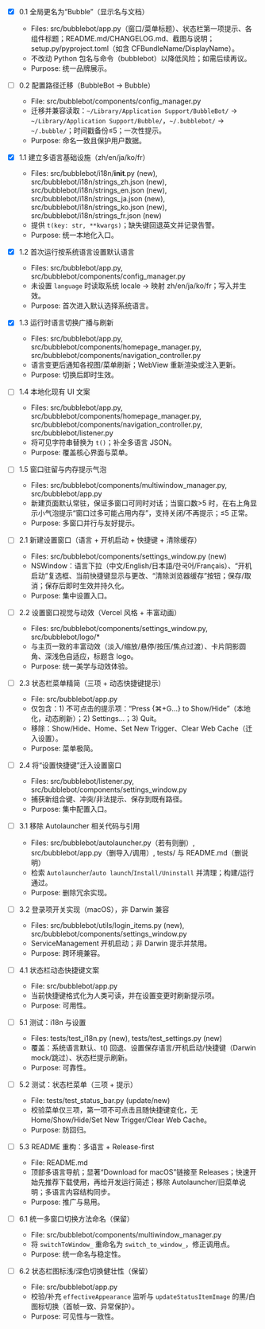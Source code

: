 - [x] 0.1 全局更名为“Bubble”（显示名与文档）
  - Files: src/bubblebot/app.py（窗口/菜单标题）、状态栏第一项提示、各组件标题；README.md/CHANGELOG.md、截图与说明；setup.py/pyproject.toml（如含 CFBundleName/DisplayName）。
  - 不改动 Python 包名与命令（bubblebot）以降低风险；如需后续再议。
  - Purpose: 统一品牌展示。

- [ ] 0.2 配置路径迁移（BubbleBot → Bubble）
  - File: src/bubblebot/components/config_manager.py
  - 迁移并兼容读取：`~/Library/Application Support/BubbleBot/` → `~/Library/Application Support/Bubble/`，`~/.bubblebot/` → `~/.bubble/`；时间戳备份≤5；一次性提示。
  - Purpose: 命名一致且保护用户数据。

- [x] 1.1 建立多语言基础设施（zh/en/ja/ko/fr）
  - Files: src/bubblebot/i18n/__init__.py (new), src/bubblebot/i18n/strings_zh.json (new), src/bubblebot/i18n/strings_en.json (new), src/bubblebot/i18n/strings_ja.json (new), src/bubblebot/i18n/strings_ko.json (new), src/bubblebot/i18n/strings_fr.json (new)
  - 提供 `t(key: str, **kwargs)`；缺失键回退英文并记录告警。
  - Purpose: 统一本地化入口。

- [x] 1.2 首次运行按系统语言设置默认语言
  - Files: src/bubblebot/app.py, src/bubblebot/components/config_manager.py
  - 未设置 `language` 时读取系统 locale → 映射 zh/en/ja/ko/fr；写入并生效。
  - Purpose: 首次进入默认选择系统语言。

- [x] 1.3 运行时语言切换广播与刷新
  - Files: src/bubblebot/app.py, src/bubblebot/components/homepage_manager.py, src/bubblebot/components/navigation_controller.py
  - 语言变更后通知各视图/菜单刷新；WebView 重新渲染或注入更新。
  - Purpose: 切换后即时生效。

- [ ] 1.4 本地化现有 UI 文案
  - Files: src/bubblebot/app.py, src/bubblebot/components/homepage_manager.py, src/bubblebot/components/navigation_controller.py, src/bubblebot/listener.py
  - 将可见字符串替换为 `t()`；补全多语言 JSON。
  - Purpose: 覆盖核心界面与菜单。

- [ ] 1.5 窗口驻留与内存提示气泡
  - Files: src/bubblebot/components/multiwindow_manager.py, src/bubblebot/app.py
  - 新建页面默认常驻，保证多窗口可同时对话；当窗口数>5 时，在右上角显示小气泡提示“窗口过多可能占用内存”，支持关闭/不再提示；≤5 正常。
  - Purpose: 多窗口并行与友好提示。

- [ ] 2.1 新建设置窗口（语言 + 开机启动 + 快捷键 + 清除缓存）
  - Files: src/bubblebot/components/settings_window.py (new)
  - NSWindow：语言下拉（中文/English/日本語/한국어/Français）、“开机启动”复选框、当前快捷键显示与更改、“清除浏览器缓存”按钮；保存/取消；保存后即时生效并持久化。
  - Purpose: 集中设置入口。

- [ ] 2.2 设置窗口视觉与动效（Vercel 风格 + 丰富动画）
  - Files: src/bubblebot/components/settings_window.py, src/bubblebot/logo/*
  - 与主页一致的丰富动效（淡入/缩放/悬停/按压/焦点过渡）、卡片阴影圆角、深浅色自适应，标题含 logo。
  - Purpose: 统一美学与动效体验。

- [ ] 2.3 状态栏菜单精简（三项 + 动态快捷键提示）
  - File: src/bubblebot/app.py
  - 仅包含：1) 不可点击的提示项：“Press {⌘+G…} to Show/Hide”（本地化，动态刷新）；2) Settings…；3) Quit。
  - 移除：Show/Hide、Home、Set New Trigger、Clear Web Cache（迁入设置）。
  - Purpose: 菜单极简。

- [ ] 2.4 将“设置快捷键”迁入设置窗口
  - Files: src/bubblebot/listener.py, src/bubblebot/components/settings_window.py
  - 捕获新组合键、冲突/非法提示、保存到既有路径。
  - Purpose: 集中配置入口。

- [ ] 3.1 移除 Autolauncher 相关代码与引用
  - Files: src/bubblebot/autolauncher.py（若有则删）, src/bubblebot/app.py（删导入/调用）, tests/ 与 README.md（删说明）
  - 检索 `Autolauncher`/`auto launch`/`Install/Uninstall` 并清理；构建/运行通过。
  - Purpose: 删除冗余实现。

- [ ] 3.2 登录项开关实现（macOS），非 Darwin 兼容
  - Files: src/bubblebot/utils/login_items.py (new), src/bubblebot/components/settings_window.py
  - ServiceManagement 开机启动；非 Darwin 提示并禁用。
  - Purpose: 跨环境兼容。

- [ ] 4.1 状态栏动态快捷键文案
  - File: src/bubblebot/app.py
  - 当前快捷键格式化为人类可读，并在设置变更时刷新提示项。
  - Purpose: 可用性。

- [ ] 5.1 测试：i18n 与设置
  - Files: tests/test_i18n.py (new), tests/test_settings.py (new)
  - 覆盖：系统语言默认、t() 回退、设置保存语言/开机启动/快捷键（Darwin mock/跳过）、状态栏提示刷新。
  - Purpose: 可靠性。

- [ ] 5.2 测试：状态栏菜单（三项 + 提示）
  - File: tests/test_status_bar.py (update/new)
  - 校验菜单仅三项，第一项不可点击且随快捷键变化，无 Home/Show/Hide/Set New Trigger/Clear Web Cache。
  - Purpose: 防回归。

- [ ] 5.3 README 重构：多语言 + Release-first
  - File: README.md
  - 顶部多语言导航；显著“Download for macOS”链接至 Releases；快速开始先推荐下载使用，再给开发运行简述；移除 Autolauncher/旧菜单说明；多语言内容结构同步。
  - Purpose: 推广与易用。

- [ ] 6.1 统一多窗口切换方法命名（保留）
  - File: src/bubblebot/components/multiwindow_manager.py
  - 将 `switchToWindow_` 重命名为 `switch_to_window_`，修正调用点。
  - Purpose: 统一命名与稳定性。

- [ ] 6.2 状态栏图标浅/深色切换健壮性（保留）
  - File: src/bubblebot/app.py
  - 校验/补充 `effectiveAppearance` 监听与 `updateStatusItemImage` 的黑/白图标切换（首帧一致、异常保护）。
  - Purpose: 可见性与一致性。
